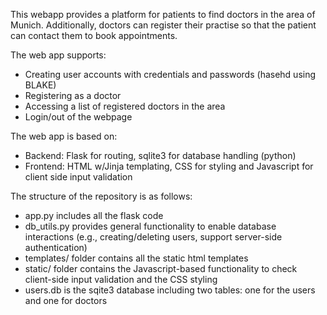 This webapp provides a platform for patients to find doctors in the area of Munich. Additionally, doctors can register their practise so that the patient can contact them to book appointments.



The web app supports:

- Creating user accounts with credentials and passwords (hasehd using BLAKE)
- Registering as a doctor
- Accessing a list of registered doctors in the area
- Login/out of the webpage


The web app is based on:
- Backend: Flask for routing, sqlite3 for database handling (python)
- Frontend: HTML w/Jinja templating, CSS for styling and Javascript for client side input validation


The structure of the repository is as follows:
- app.py includes all the flask code
- db_utils.py provides general functionality to enable database interactions (e.g., creating/deleting users, support server-side authentication)
- templates/ folder contains all the static html templates
- static/ folder contains the Javascript-based functionality to check client-side input validation and the CSS styling
- users.db is the sqite3 database including two tables: one for the users and one for doctors
